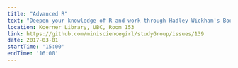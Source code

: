 ```yaml
---
title: "Advanced R"
text: "Deepen your knowledge of R and work through Hadley Wickham's Book: Functionals"
location: Koerner Library, UBC, Room 153
link: https://github.com/minisciencegirl/studyGroup/issues/139
date: 2017-03-01
startTime: '15:00'
endTime: '16:00'
---
```

